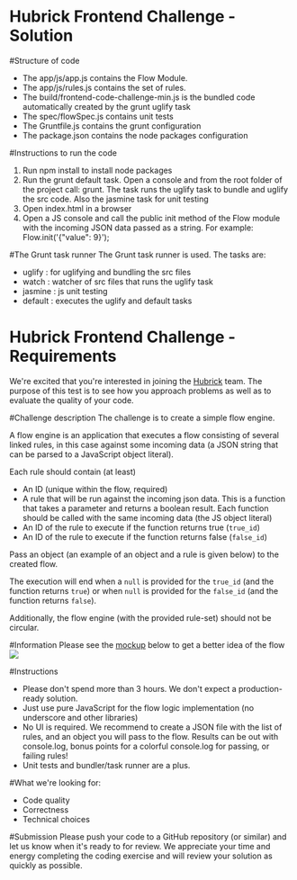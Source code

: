 Hubrick Frontend Challenge - Solution
========================

#Structure of code
- The app/js/app.js contains the Flow Module.
- The app/js/rules.js contains the set of rules.
- The build/frontend-code-challenge-min.js is the bundled code automatically created by the grunt uglify task
- The spec/flowSpec.js contains unit tests
- The Gruntfile.js contains the grunt configuration
- The package.json contains the node packages configuration

#Instructions to run the code
1. Run npm install to install node packages
2. Run the grunt default task. Open a console and from the root folder of the project call: grunt. The task runs the uglify task to bundle and uglify the src code. Also the jasmine task for unit testing
3. Open index.html in a browser
4. Open a JS console and call the public init method of the Flow module with the incoming JSON data passed as a string. For example: Flow.init('{"value": 9}');



#The Grunt task runner
The Grunt task runner is used. The tasks are:
- uglify : for uglifying and bundling the src files
- watch : watcher of src files that runs the uglify task
- jasmine : js unit testing
- default : executes the uglify and default tasks

Hubrick Frontend Challenge - Requirements
========================

We're excited that you're interested in joining the [Hubrick](https://hubrick.com/) team. 
The purpose of this test is to see how you approach problems as well as to evaluate the quality of your code.

#Challenge description
The challenge is to create a simple flow engine.

A flow engine is an application that executes a flow consisting of several linked rules, in this case against some incoming data (a JSON string that can be parsed to a JavaScript object literal). 

Each rule should contain (at least)
	
- An ID (unique within the flow, required)
- A rule that will be run against the incoming json data. This is a function that takes a parameter and returns a boolean result. Each function should be called with the same incoming data (the JS object literal)
- An ID of the rule to execute if the function returns true (`true_id`)
- An ID of the rule to execute if the function returns false (`false_id`)
	 
Pass an object (an example of an object and a rule is given below) to the created flow. 

The execution will end when a `null` is provided for the `true_id` (and the function returns `true`) or when `null` is provided for the `false_id` (and the function returns `false`).

Additionally, the flow engine (with the provided rule-set) should not be circular.

#Information
Please see the [mockup](https://raw.githubusercontent.com/hubrick/frontend-code-challenge/master/frontend-challenge-flow-mockup.png) below to get a better idea of the flow
![](https://raw.githubusercontent.com/hubrick/frontend-code-challenge/master/frontend-challenge-flow-mockup.png)


#Instructions
- Please don't spend more than 3 hours. We don't expect a production-ready solution.
- Just use pure JavaScript for the flow logic implementation (no underscore and other libraries)
- No UI is required. We recommend to create a JSON file with the list of rules, and an object you will pass to the flow. Results can be out with console.log, bonus points for a colorful console.log for passing, or failing rules!
- Unit tests and bundler/task runner are a plus.

#What we're looking for:
- Code quality
- Correctness
- Technical choices

#Submission
Please push your code to a GitHub repository (or similar) and let us know when it's ready to for review. We appreciate your time and energy completing the coding exercise and will review your solution as quickly as possible.
